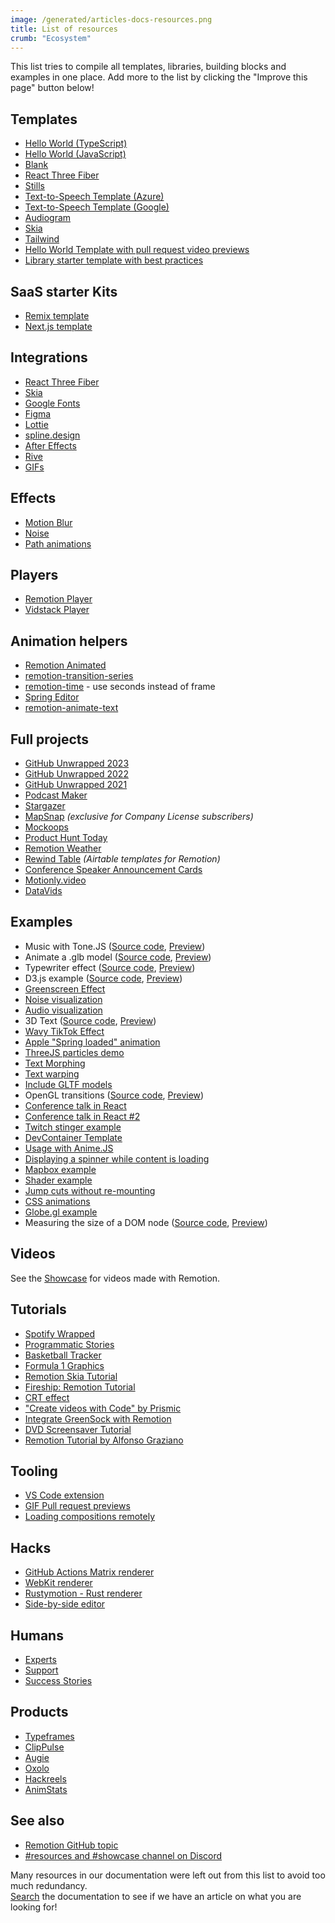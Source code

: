 ```yaml
---
image: /generated/articles-docs-resources.png
title: List of resources
crumb: "Ecosystem"
---
```


This list tries to compile all templates, libraries, building blocks and examples in one place. Add more to the list by clicking the "Improve this page" button below!

## Templates

- [Hello World (TypeScript)](https://github.com/remotion-dev/template-helloworld)
- [Hello World (JavaScript)](https://github.com/remotion-dev/template-helloworld-javascript)
- [Blank](https://github.com/remotion-dev/template-empty)
- [React Three Fiber](https://github.com/remotion-dev/template-three)
- [Stills](https://github.com/remotion-dev/template-still)
- [Text-to-Speech Template (Azure)](https://github.com/FelippeChemello/Remotion-TTS-Example)
- [Text-to-Speech Template (Google)](https://github.com/thecmdrunner/remotion-gtts-template)
- [Audiogram](https://github.com/marcusstenbeck/remotion-template-audiogram)
- [Skia](https://github.com/remotion-dev/template-skia)
- [Tailwind](https://github.com/remotion-dev/template-tailwind)
- [Hello World Template with pull request video previews](https://github.com/stoat-dev/example-remotion)
- [Library starter template with best practices](https://github.com/remotion-dev/library-starter)

## SaaS starter Kits

- [Remix template](https://github.com/remotion-dev/remotion-remix-template)
- [Next.js template](https://github.com/remotion-dev/template-next)

## Integrations

- [React Three Fiber](/docs/three)
- [Skia](/docs/skia)
- [Google Fonts](/docs/google-fonts)
- [Figma](/docs/figma)
- [Lottie](/docs/lottie)
- [spline.design](/docs/spline)
- [After Effects](/docs/after-effects)
- [Rive](/docs/rive)
- [GIFs](/docs/gif)

## Effects

- [Motion Blur](/docs/motion-blur)
- [Noise](/docs/noise)
- [Path animations](/docs/paths)

## Players

- [Remotion Player](/docs/player)
- [Vidstack Player](https://www.vidstack.io/docs/player/getting-started/installation/react?provider=remotion&styling=default-layout)

## Animation helpers

- [Remotion Animated](https://www.remotion-animated.dev/)
- [remotion-transition-series](https://github.com/marcusstenbeck/remotion-transition-series)
- [remotion-time](https://github.com/fwextensions/remotion-time) - use seconds instead of frame
- [Spring Editor](https://springs.remotion.dev)
- [remotion-animate-text](https://github.com/pskd73/remotion-animate-text)

## Full projects

- [GitHub Unwrapped 2023](https://github.com/remotion-dev/github-unwrapped-2023)
- [GitHub Unwrapped 2022](https://github.com/remotion-dev/github-unwrapped-2022)
- [GitHub Unwrapped 2021](https://github.com/remotion-dev/github-unwrapped-2021)
- [Podcast Maker](https://github.com/FelippeChemello/podcast-maker)
- [Stargazer](https://github.com/pomber/stargazer)
- [MapSnap](https://remotion.pro) _(exclusive for Company License subscribers)_
- [Mockoops](https://github.com/Just-Moh-it/Mockoops)
- [Product Hunt Today](https://github.com/Kamigami55/product-hunt-today)
- [Remotion Weather](https://github.com/florentpergoud/remotion-weather)
- [Rewind Table](https://github.com/gregonarash/rewind-table) _(Airtable templates for Remotion)_
- [Conference Speaker Announcement Cards](https://github.com/lyonjs/social-video-generator)
- [Motionly.video](https://github.com/karelnagel/motionly)
- [DataVids](https://github.com/apsquared/datavids_public)

## Examples

- Music with Tone.JS ([Source code](https://github.com/remotion-dev/tone-js-example), [Preview](https://tone-js-example.vercel.app/))
- Animate a .glb model ([Source code](https://github.com/remotion-dev/glb-example), [Preview](https://glb-example.vercel.app/))
- Typewriter effect ([Source code](https://github.com/remotion-dev/typewriter), [Preview](https://typewriter-remotion.vercel.app/))
- D3.js example ([Source code](https://github.com/remotion-dev/d3-example), [Preview](https://d3-example-remotion.vercel.app/))
- [Greenscreen Effect](/docs/video-manipulation)
- [Noise visualization](/docs/noise-visualization)
- [Audio visualization](/docs/audio-visualization)
- 3D Text ([Source code](https://github.com/JonnyBurger/3d-text), [Preview](https://3d-text-remotion.vercel.app/))
- [Wavy TikTok Effect](https://github.com/JonnyBurger/wavy-meme)
- [Apple "Spring loaded" animation](https://github.com/JonnyBurger/spring-loaded)
- [ThreeJS particles demo](https://github.com/JonnyBurger/three-particles)
- [Text Morphing](https://github.com/JonnyBurger/morph-text)
- [Text warping](https://github.com/remotion-dev/text-warping)
- [Include GLTF models](https://github.com/JonnyBurger/remotion-three-gltf-example)
- OpenGL transitions ([Source code](https://github.com/remotion-dev/remotion-gl-transitions), [Preview](https://remotion-gl-transitions.vercel.app/))
- [Conference talk in React](https://github.com/pomber/record-talk-with-remotion)
- [Conference talk in React #2](https://github.com/JonnyBurger/react-summit-talk)
- [Twitch stinger example](https://github.com/JonnyBurger/ledevevent-stinger)
- [DevContainer Template](https://github.com/openscript/remotion-devcontainer-template)
- [Usage with Anime.JS](https://github.com/remotion-dev/anime-example)
- [Displaying a spinner while content is loading](https://github.com/remotion-dev/video-buffering-example)
- [Mapbox example](https://github.com/remotion-dev/mapbox-example)
- [Shader example](https://github.com/onion2k/a-roll)
- [Jump cuts without re-mounting](https://github.com/remotion-dev/video-with-jump-cuts)
- [CSS animations](https://stackblitz.com/~/github.com/remotion-dev/css-animation-play-state)
- [Globe.gl example](https://github.com/alexfernandez803/remotion-globegl)
- Measuring the size of a DOM node ([Source code](https://github.com/remotion-dev/measure-item), [Preview](https://measure-item.vercel.app))

## Videos

See the [Showcase](/showcase) for videos made with Remotion.

## Tutorials

- [Spotify Wrapped](https://www.youtube.com/watch?v=I-y_5H9-3gk&t=86s)
- [Programmatic Stories](https://www.youtube.com/watch?v=70UdF6DWY3M&t=6s)
- [Basketball Tracker](https://www.youtube.com/watch?v=A8miHLSf_BI&t=77s)
- [Formula 1 Graphics](https://www.youtube.com/watch?v=sA-X0Bw_7Gg&t=146s)
- [Remotion Skia Tutorial](https://www.youtube.com/watch?v=-7MOoWN2_nk)
- [Fireship: Remotion Tutorial](https://www.youtube.com/watch?v=deg8bOoziaE&t=3s)
- [CRT effect](https://www.youtube.com/watch?v=-7MOoWN2_nk)
- ["Create videos with Code" by Prismic](https://prismic.io/blog/create-videos-with-code-remotion-tutorial)
- [Integrate GreenSock with Remotion](https://archive.ph/dGQ19)
- [DVD Screensaver Tutorial](https://www.youtube.com/watch?v=n69siyttEwM)
- [Remotion Tutorial by Alfonso Graziano](https://www.youtube.com/watch?v=r4v1J7ozxIg)

## Tooling

- [VS Code extension](https://marketplace.visualstudio.com/items?itemName=KarelNagel.remotion-vscode)
- [GIF Pull request previews](https://github.com/stoat-dev/example-remotion)
- [Loading compositions remotely](https://github.com/musafiroon/remotion-remote-composition)

## Hacks

- [GitHub Actions Matrix renderer](https://github.com/yuvraj108c/Remotion-Matrix-Renderer)
- [WebKit renderer](https://iosexample.com/using-wkwebview-as-a-faster-alternative-for-rendering-remotion-compositions/)
- [Rustymotion - Rust renderer](https://github.com/clearlysid/rustymotion)
- [Side-by-side editor](https://www.loom.com/share/7b2aa7fe14c04e858838f137ed19dfd8)

## Humans

- [Experts](/experts)
- [Support](/docs/support)
- [Success Stories](/success-stories)

## Products

- [Typeframes](https://www.typeframes.com)
- [ClipPulse](https://www.clippulse.com/)
- [Augie](https://www.meetaugie.com/)
- [Oxolo](https://www.oxolo.com/)
- [Hackreels](https://www.hackreels.com/)
- [AnimStats](https://www.animstats.com/)

## See also

- [Remotion GitHub topic](https://github.com/topics/remotion)
- [#resources and #showcase channel on Discord](https://remotion.dev/discord)

Many resources in our documentation were left out from this list to avoid too much redundancy.  
[Search](/search) the documentation to see if we have an article on what you are looking for!
